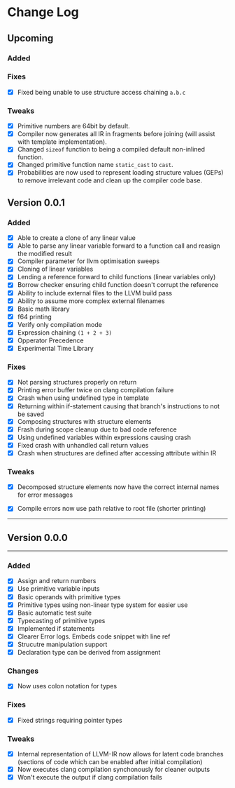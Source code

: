 # Change Log

## Upcoming

### Added

### Fixes
- [x] Fixed being unable to use structure access chaining ``a.b.c``

### Tweaks
- [x] Primitive numbers are 64bit by default.
- [x] Compiler now generates all IR in fragments before joining (will assist with template implementation).
- [x] Changed ``sizeof`` function to being a compiled default non-inlined function.
- [x] Changed primitive function name ``static_cast`` to ``cast``.
- [x] Probabilities are now used to represent loading structure values (GEPs) to remove irrelevant code and clean up the compiler code base.

## Version 0.0.1

### Added
- [x] Able to create a clone of any linear value
- [x] Able to parse any linear variable forward to a function call and reasign the modified result
- [x] Compiler parameter for llvm optimisation sweeps
- [x] Cloning of linear variables
- [x] Lending a reference forward to child functions (linear variables only)
- [x] Borrow checker ensuring child function doesn't corrupt the reference
- [x] Ability to include external files to the LLVM build pass
- [x] Ability to assume more complex external filenames
- [x] Basic math library
- [x] f64 printing
- [x] Verify only compilation mode
- [x] Expression chaining `(1 + 2 + 3)`
- [x] Opperator Precedence
- [x] Experimental Time Library

### Fixes
- [x] Not parsing structures properly on return
- [x] Printing error buffer twice on clang compilation failure
- [x] Crash when using undefined type in template
- [x] Returning within if-statement causing that branch's instructions to not be saved
- [x] Composing structures with structure elements
- [x] Frash during scope cleanup due to bad code reference
- [x] Using undefined variables within expressions causing crash
- [x] Fixed crash with unhandled call return values
- [x] Crash when structures are defined after accessing attribute within IR

### Tweaks
- [x] Decomposed structure elements now have the correct internal names for error messages
- [x] Compile errors now use path relative to root file (shorter printing)


---
## Version 0.0.0
---

### Added
- [x] Assign and return numbers
- [x] Use primitive variable inputs
- [x] Basic operands with primitive types
- [x] Primitive types using non-linear type system for easier use
- [x] Basic automatic test suite
- [x] Typecasting of primitive types
- [x] Implemented if statements
- [x] Clearer Error logs. Embeds code snippet with line ref
- [x] Strucutre manipulation support
- [x] Declaration type can be derived from assignment

### Changes
- [x] Now uses colon notation for types

### Fixes
- [x] Fixed strings requiring pointer types

### Tweaks
- [x] Internal representation of LLVM-IR now allows for latent code branches (sections of code which can be enabled after initial compilation)
- [x] Now executes clang compilation synchonously for cleaner outputs
- [x] Won't execute the output if clang compilation fails